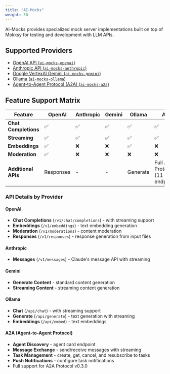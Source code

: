 ```yaml
---
title: "AI-Mocks"
weight: 30
---
```


AI-Mocks provides specialized mock server implementations built on top of Mokksy for testing and development with LLM APIs.

## Supported Providers

- [OpenAI API (`ai-mocks-openai`)](./openai/)
- [Anthropic API (`ai-mocks-anthropic`)](./anthropic/)
- [Google VertexAI Gemini (`ai-mocks-gemini`)](./gemini/)
- [Ollama (`ai-mocks-ollama`)](./ollama/)
- [Agent-to-Agent Protocol (A2A) (`ai-mocks-a2a`)](./a2a/)

## Feature Support Matrix

| Feature              | OpenAI    | Anthropic | Gemini | Ollama   | A2A                                  |
|----------------------|-----------|-----------|--------|----------|--------------------------------------|
| **Chat Completions** | ✅         | ✅         | ✅      | ✅        | ✅                                    |
| **Streaming**        | ✅         | ✅         | ✅      | ✅        | ✅                                    |
| **Embeddings**       | ✅         | ❌         | ❌      | ✅        | ❌                                    |
| **Moderation**       | ✅         | ❌         | ❌      | ❌        | ❌                                    |
| **Additional APIs**  | Responses | -         | -      | Generate | Full A2A Protocol<br/>(11 endpoints) |

### API Details by Provider

#### OpenAI
- **Chat Completions** (`/v1/chat/completions`) - with streaming support
- **Embeddings** (`/v1/embeddings`) - text embedding generation
- **Moderation** (`/v1/moderations`) - content moderation
- **Responses** (`/v1/responses`) - response generation from input files

#### Anthropic
- **Messages** (`/v1/messages`) - Claude's message API with streaming

#### Gemini
- **Generate Content** - standard content generation
- **Streaming Content** - streaming content generation

#### Ollama
- **Chat** (`/api/chat`) - with streaming support
- **Generate** (`/api/generate`) - text generation with streaming
- **Embeddings** (`/api/embed`) - text embeddings

#### A2A (Agent-to-Agent Protocol)
- **Agent Discovery** - agent card endpoint
- **Message Exchange** - send/receive messages with streaming
- **Task Management** - create, get, cancel, and resubscribe to tasks
- **Push Notifications** - configure task notifications
- Full support for A2A Protocol v0.3.0
